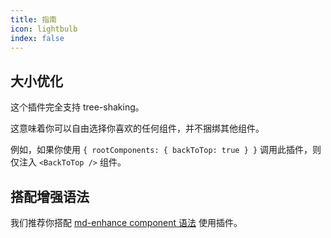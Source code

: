 ```yaml
---
title: 指南
icon: lightbulb
index: false
---
```


## 大小优化

这个插件完全支持 tree-shaking。

这意味着你可以自由选择你喜欢的任何组件，并不捆绑其他组件。

例如，如果你使用 `{ rootComponents: { backToTop: true } }` 调用此插件，则仅注入 `<BackToTop />` 组件。

## 搭配增强语法

我们推荐你搭配 [md-enhance component 语法](https://plugin-md-enhance.vuejs.press/zh/guide/content/component.html) 使用插件。
